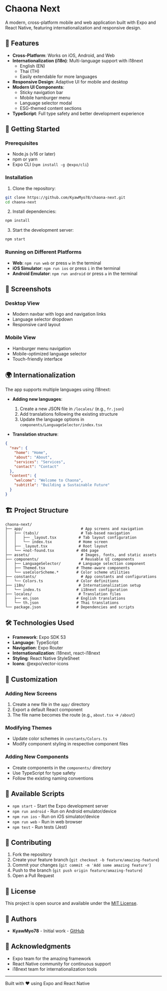 # Chaona Next

A modern, cross-platform mobile and web application built with Expo and React Native, featuring internationalization and responsive design.

## 🌟 Features

- **Cross-Platform**: Works on iOS, Android, and Web
- **Internationalization (i18n)**: Multi-language support with i18next
  - English (EN)
  - Thai (TH)
  - Easily extendable for more languages
- **Responsive Design**: Adaptive UI for mobile and desktop
- **Modern UI Components**:
  - Sticky navigation bar
  - Mobile hamburger menu
  - Language selector modal
  - ESG-themed content sections
- **TypeScript**: Full type safety and better development experience

## 🚀 Getting Started

### Prerequisites

- Node.js (v16 or later)
- npm or yarn
- Expo CLI (`npm install -g @expo/cli`)

### Installation

1. Clone the repository:
```bash
git clone https://github.com/KyawMyo78/chaona-next.git
cd chaona-next
```

2. Install dependencies:
```bash
npm install
```

3. Start the development server:
```bash
npm start
```

### Running on Different Platforms

- **Web**: `npm run web` or press `w` in the terminal
- **iOS Simulator**: `npm run ios` or press `i` in the terminal
- **Android Emulator**: `npm run android` or press `a` in the terminal

## 📱 Screenshots

### Desktop View
- Modern navbar with logo and navigation links
- Language selector dropdown
- Responsive card layout

### Mobile View
- Hamburger menu navigation
- Mobile-optimized language selector
- Touch-friendly interface

## 🌍 Internationalization

The app supports multiple languages using i18next:

- **Adding new languages**: 
  1. Create a new JSON file in `/locales/` (e.g., `fr.json`)
  2. Add translations following the existing structure
  3. Update the language options in `components/LanguageSelector/index.tsx`

- **Translation structure**:
```json
{
  "nav": {
    "home": "Home",
    "about": "About",
    "services": "Services",
    "contact": "Contact"
  },
  "content": {
    "welcome": "Welcome to Chaona",
    "subtitle": "Building a Sustainable Future"
  }
}
```

## 🏗️ Project Structure

```
chaona-next/
├── app/                          # App screens and navigation
│   ├── (tabs)/                   # Tab-based navigation
│   │   ├── _layout.tsx          # Tab layout configuration
│   │   └── index.tsx            # Home screen
│   ├── _layout.tsx              # Root layout
│   └── +not-found.tsx          # 404 page
├── assets/                       # Images, fonts, and static assets
├── components/                   # Reusable UI components
│   ├── LanguageSelector/        # Language selection component
│   ├── Themed.tsx              # Theme-aware components
│   └── useColorScheme.*        # Color scheme utilities
├── constants/                    # App constants and configurations
│   └── Colors.ts               # Color definitions
├── i18n/                        # Internationalization setup
│   └── index.ts                # i18next configuration
├── locales/                     # Translation files
│   ├── en.json                 # English translations
│   └── th.json                 # Thai translations
└── package.json                # Dependencies and scripts
```

## 🛠️ Technologies Used

- **Framework**: Expo SDK 53
- **Language**: TypeScript
- **Navigation**: Expo Router
- **Internationalization**: i18next, react-i18next
- **Styling**: React Native StyleSheet
- **Icons**: @expo/vector-icons

## 🎨 Customization

### Adding New Screens
1. Create a new file in the `app/` directory
2. Export a default React component
3. The file name becomes the route (e.g., `about.tsx` → `/about`)

### Modifying Themes
- Update color schemes in `constants/Colors.ts`
- Modify component styling in respective component files

### Adding New Components
- Create components in the `components/` directory
- Use TypeScript for type safety
- Follow the existing naming conventions

## 📄 Available Scripts

- `npm start` - Start the Expo development server
- `npm run android` - Run on Android emulator/device
- `npm run ios` - Run on iOS simulator/device
- `npm run web` - Run in web browser
- `npm test` - Run tests (Jest)

## 🤝 Contributing

1. Fork the repository
2. Create your feature branch (`git checkout -b feature/amazing-feature`)
3. Commit your changes (`git commit -m 'Add some amazing feature'`)
4. Push to the branch (`git push origin feature/amazing-feature`)
5. Open a Pull Request

## 📝 License

This project is open source and available under the [MIT License](LICENSE).

## 👥 Authors

- **KyawMyo78** - Initial work - [GitHub](https://github.com/KyawMyo78)

## 🙏 Acknowledgments

- Expo team for the amazing framework
- React Native community for continuous support
- i18next team for internationalization tools

---

Built with ❤️ using Expo and React Native
